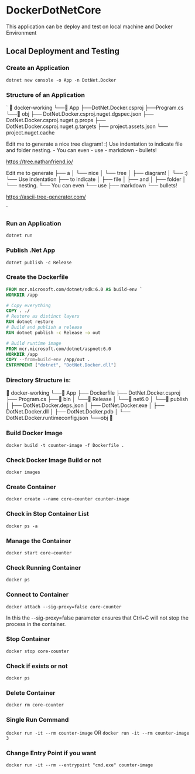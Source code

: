 # DockerDotNetCore 
This application can be deploy and test on local machine and Docker Environment

## Local Deployment and Testing

### Create an Application

` dotnet new console -o App -n DotNet.Docker `

### Structure of an Application
`
📁 docker-working
    └──📂 App
        ├──DotNet.Docker.csproj
        ├──Program.cs
        └──📂 obj
            ├── DotNet.Docker.csproj.nuget.dgspec.json
            ├── DotNet.Docker.csproj.nuget.g.props
            ├── DotNet.Docker.csproj.nuget.g.targets
            ├── project.assets.json
            └── project.nuget.cache

Edit me to generate
  a
    nice
      tree
        diagram!
        :)
  Use indentation
    to indicate
      file
      and
      folder
      nesting.
    - You can even
      - use
        - markdown
        - bullets!

https://tree.nathanfriend.io/

Edit me to generate
├── a
│   └── nice
│       └── tree
│           ├── diagram!
│           └── :)
└── Use indentation
    ├── to indicate
    │   ├── file
    │   ├── and
    │   ├── folder
    │   └── nesting.
    └── You can even
        └── use
            ├── markdown
            └── bullets!

https://ascii-tree-generator.com/

`

### Run an Application

` dotnet run `

### Publish .Net App
` dotnet publish -c Release `

### Create the Dockerfile

```dockerfile
FROM mcr.microsoft.com/dotnet/sdk:6.0 AS build-env `
WORKDIR /app

# Copy everything
COPY . ./
# Restore as distinct layers
RUN dotnet restore
# Build and publish a release
RUN dotnet publish -c Release -o out

# Build runtime image
FROM mcr.microsoft.com/dotnet/aspnet:6.0
WORKDIR /app
COPY --from=build-env /app/out .
ENTRYPOINT ["dotnet", "DotNet.Docker.dll"]
```


### Directory Structure is:
📁 docker-working
    └──📂 App
        ├── Dockerfile
        ├── DotNet.Docker.csproj
        ├── Program.cs
        ├──📂 bin
        │   └──📂 Release
        │       └──📂 net6.0
        │           └──📂 publish
        │               ├── DotNet.Docker.deps.json
        │               ├── DotNet.Docker.exe
        │               ├── DotNet.Docker.dll
        │               ├── DotNet.Docker.pdb
        │               └── DotNet.Docker.runtimeconfig.json
        └──obj 📁


### Build Docker Image
``` docker build -t counter-image -f Dockerfile . ```

### Check Docker Image Build or not
``` docker images ```

### Create Container

``` docker create --name core-counter counter-image ```

### Check in Stop Container List

``` docker ps -a  ```

### Manage the Container
``` docker start core-counter ```

### Check Running Container
``` docker ps ```

### Connect to Container
``` docker attach --sig-proxy=false core-counter ```

In this the --sig-proxy=false parameter ensures that Ctrl+C will not stop the process in the container.


### Stop Container
``` docker stop core-counter ```

### Check if exists or not
``` docker ps ```

### Delete Container
``` docker rm core-counter ```


### Single Run Command
``` docker run -it --rm counter-image ```
    OR
``` docker run -it --rm counter-image 3 ```

### Change Entry Point if you want
``` docker run -it --rm --entrypoint "cmd.exe" counter-image ```